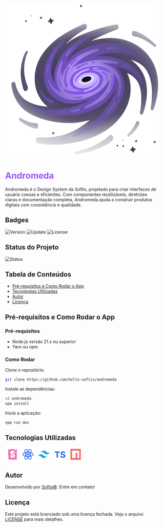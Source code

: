 <div align="center">
  <img src="./public/logo.svg" width="500px" height="500px" />
</div>

<h1 style="color: #9956F6;">Andromeda</h1>

Andromeda é o Design System da Softis, projetado para criar interfaces de usuário coesas e eficientes. Com componentes reutilizáveis, diretrizes claras e documentação completa, Andromeda ajuda a construir produtos digitais com consistência e qualidade.

## Badges

![Version](https://img.shields.io/badge/Version-0.0.1-black?style=for-the-badge&logo=version&logoColor=white&color=black&labelColor=black&label=Version)
![Update](https://img.shields.io/badge/Update-July%202024-black?style=for-the-badge&logo=github&logoColor=white&color=black&labelColor=black&label=Update)
![License](https://img.shields.io/badge/License-Commercial-black?style=for-the-badge&logo=license&logoColor=white&color=black&labelColor=black&label=License)

## Status do Projeto

![Status](https://img.shields.io/badge/Status-Em%20Desenvolvimento-black?style=for-the-badge&logo=github&logoColor=white&color=black&labelColor=black&label=Status)

## Tabela de Conteúdos

- [Pré-requisitos e Como Rodar o App](#pré-requisitos-e-como-rodar-o-app)
- [Tecnologias Utilizadas](#tecnologias-utilizadas)
- [Autor](#autor)
- [Licença](#licença)

## Pré-requisitos e Como Rodar o App

### Pré-requisitos

- Node.js versão 21.x ou superior
- Yarn ou npm

### Como Rodar

Clone o repositório:
```bash
git clone https://github.com/hello-softis/andromeda
```

Instale as dependências:
```bash
cd andromeda
npm install
```

Inicie a aplicação:
```bash
npm run dev
```

## Tecnologias Utilizadas

![Storybook](./public/readme/languages/storybook.svg "Storybook")
![React](./public/readme/languages/react-ts.svg "React")
![Tailwind](./public/readme/languages/tailwind.svg "Tailwind CSS")
![TypeScript](./public/readme/languages/typescript.svg "TypeScript")
![npm](./public/readme/languages/npm.svg "npm")

## Autor

Desenvolvido por [Softis©](https://github.com/hello-softis). Entre em contato!

## Licença

Este projeto está licenciado sob uma licença fechada. Veja o arquivo [LICENSE](LICENSE) para mais detalhes.